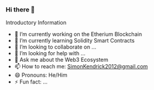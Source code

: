 ### Hi there 👋

<!--
**SimonKendrick/SimonKendrick** is a ✨ _special_ ✨ repository because its `README.md` (this file) appears on your GitHub profile.
-->

Introductory Information

- 🔭 I’m currently working on the Etherium Blockchain
- 🌱 I’m currently learning Solidity Smart Contracts
- 👯 I’m looking to collaborate on ... 
- 🤔 I’m looking for help with ... 
- 💬 Ask me about the Web3 Ecosystem
- 📫 How to reach me: SimonKendrick2012@gmail.com
- 😄 Pronouns: He/Him
- ⚡ Fun fact: ... 

